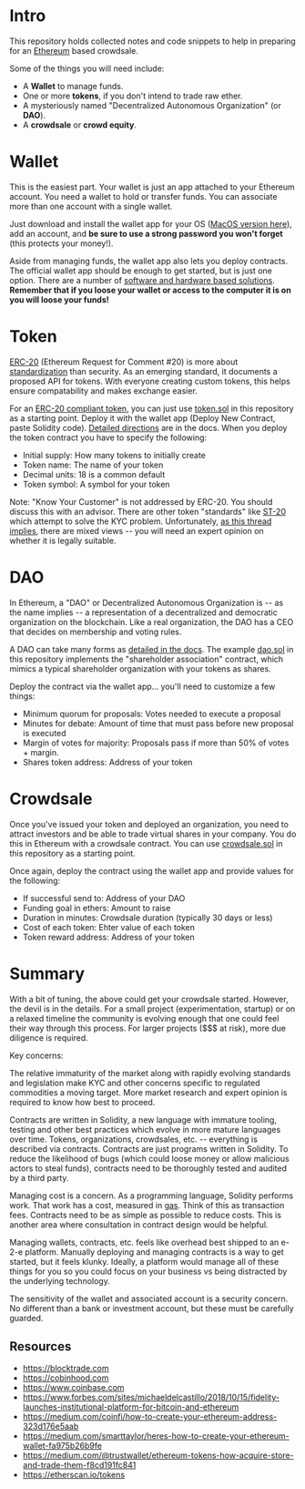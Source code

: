 # Intro

This repository holds collected notes and code snippets to help in preparing for an
[Ethereum](https://www.ethereum.org) based crowdsale.

Some of the things you will need include:

- A **Wallet** to manage funds.
- One or more **tokens**, if you don't intend to trade raw ether.
- A mysteriously named "Decentralized Autonomous Organization" (or **DAO**).
- A **crowdsale** or **crowd equity**.

# Wallet

This is the easiest part. Your wallet is just an app attached to your Ethereum account.
You need a wallet to hold or transfer funds.  You can associate more than one account
with a single wallet.

Just download and install the wallet app for your OS ([MacOS version here](https://github.com/ethereum/mist/releases/download/v0.11.1/Ethereum-Wallet-macosx-0-11-1.dmg)),
add an account, and **be sure to use a strong password you won't forget** (this protects your money!).

Aside from managing funds, the wallet app also lets you deploy contracts. The official wallet
app should be enough to get started, but is just one option. There are a number of
[software and hardware based solutions](https://coinsutra.com/best-etherum-wallets).
**Remember that if you loose your wallet or access to the computer it is on you will loose your funds!**

# Token

[ERC-20](https://github.com/ethereum/EIPs/blob/master/EIPS/eip-20.md) (Ethereum Request for
Comment #20) is more about [standardization](https://ethereum.stackexchange.com/questions/33956/are-there-any-other-smart-contract-standards-like-erc20) than security. As an emerging standard, it documents
a proposed API for tokens. With everyone creating custom tokens, this helps ensure
compatability and makes exchange easier.

For an [ERC-20 compliant token](https://theethereum.wiki/w/index.php/ERC20_Token_Standard),
you can just use [token.sol](https://github.com/deadlysyn/ethereum-experiment/blob/master/token.sol) in this repository as a starting point. Deploy it with
the wallet app (Deploy New Contract, paste Solidity code). [Detailed directions](https://www.ethereum.org/token)
are in the docs. When you deploy the token contract you have to specify the following:

- Initial supply: How many tokens to initially create
- Token name: The name of your token
- Decimal units: 18 is a common default
- Token symbol: A symbol for your token

Note: "Know Your Customer" is not addressed by ERC-20. You should discuss this with an advisor.
There are other token "standards" like [ST-20](https://polymath.network/st20.html) which attempt to
solve the KYC problem. Unfortunately, [as this thread implies](https://www.reddit.com/r/ethereum/comments/7vkm3m/can_kyc_be_baked_into_security_tokens_on_ethereum),
there are mixed views -- you will need an expert opinion on whether it is legally suitable.

# DAO

In Ethereum, a "DAO" or Decentralized Autonomous Organization is -- as the name implies -- a
representation of a decentralized and democratic organization on the blockchain.  Like a
real organization, the DAO has a CEO that decides on membership and voting rules.

A DAO can take many forms as [detailed in the docs](https://www.ethereum.org/dao). The
example [dao.sol](https://github.com/deadlysyn/ethereum-experiment/blob/master/dao.sol)
in this repository implements the "shareholder association" contract,
which mimics a typical shareholder organization with your tokens as shares.

Deploy the contract via the wallet app... you'll need to customize a few things:

- Minimum quorum for proposals: Votes needed to execute a proposal
- Minutes for debate: Amount of time that must pass before new proposal is executed
- Margin of votes for majority: Proposals pass if more than 50% of votes + margin.
- Shares token address: Address of your token

# Crowdsale

Once you've issued your token and deployed an organization, you need to attract investors
and be able to trade virtual shares in your company. You do this in Ethereum with a crowdsale contract.
You can use [crowdsale.sol](https://github.com/deadlysyn/ethereum-experiment/blob/master/crowdsale.sol) in this repository as a starting point.

Once again, deploy the contract using the wallet app and provide values for the following:

- If successful send to: Address of your DAO
- Funding goal in ethers: Amount to raise
- Duration in minutes: Crowdsale duration (typically 30 days or less)
- Cost of each token: Ehter value of each token
- Token reward address: Address of your token

# Summary

With a bit of tuning, the above could get your crowdsale started.  However, the devil
is in the details. For a small project (experimentation, startup) or on a relaxed timeline the
community is evolving enough that one could feel their way through this process. For
larger projects ($$$ at risk), more due diligence is required.

Key concerns:

The relative immaturity of the market along with rapidly evolving standards and legislation
make KYC and other concerns specific to regulated commodities a moving target. More
market research and expert opinion is required to know how best to proceed.

Contracts are written in Solidity, a new language with immature tooling, testing and
other best practices which evolve in more mature languages over time. Tokens, organizations,
crowdsales, etc. -- everything is described via contracts.  Contracts are just programs written
in Solidity. To reduce the likelihood of bugs (which could loose money or allow malicious actors to
steal funds), contracts need to be thoroughly tested and audited by a third party.

Managing cost is a concern. As a programming language, Solidity performs work. That work has
a cost, measured in [gas](https://ethereum.stackexchange.com/questions/3/what-is-meant-by-the-term-gas).
Think of this as transaction fees. Contracts need to be as simple as possible to reduce costs.
This is another area where consultation in contract design would be helpful.

Managing wallets, contracts, etc. feels like overhead best shipped to an e-2-e platform.
Manually deploying and managing contracts is a way to get started, but it feels klunky.
Ideally, a platform would manage all of these things for you so you could focus on your business
vs being distracted by the underlying technology.

The sensitivity of the wallet and associated account is a security concern. No different
than a bank or investment account, but these must be carefully guarded.

## Resources

- https://blocktrade.com
- https://cobinhood.com
- https://www.coinbase.com
- https://www.forbes.com/sites/michaeldelcastillo/2018/10/15/fidelity-launches-institutional-platform-for-bitcoin-and-ethereum
- https://medium.com/coinfi/how-to-create-your-ethereum-address-323d176e5aab
- https://medium.com/smarttaylor/heres-how-to-create-your-ethereum-wallet-fa975b26b9fe
- https://medium.com/@trustwallet/ethereum-tokens-how-acquire-store-and-trade-them-f8cd191fc841
- https://etherscan.io/tokens